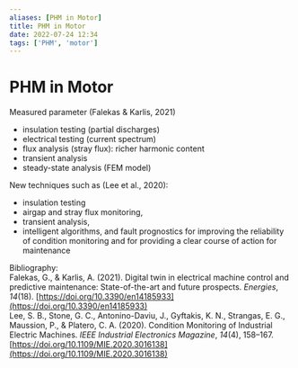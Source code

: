 ```yaml
---
aliases: [PHM in Motor]
title: PHM in Motor
date: 2022-07-24 12:34
tags: ['PHM', 'motor']
---
```


# PHM in Motor

Measured parameter (Falekas & Karlis, 2021)

- insulation testing (partial discharges)
- electrical testing (current spectrum)
- flux analysis (stray flux): richer harmonic content
- transient analysis
- steady-state analysis (FEM model)

New techniques such as (Lee et al., 2020):

- insulation testing
- airgap and stray flux monitoring,
- transient analysis,
- intelligent algorithms, and fault prognostics for improving the reliability of condition monitoring and for providing a clear course of action for maintenance

Bibliography:  
Falekas, G., & Karlis, A. (2021). Digital twin in electrical machine control and predictive maintenance: State-of-the-art and future prospects. _Energies_, _14_(18). [https://doi.org/10.3390/en14185933](https://doi.org/10.3390/en14185933)  
Lee, S. B., Stone, G. C., Antonino-Daviu, J., Gyftakis, K. N., Strangas, E. G., Maussion, P., & Platero, C. A. (2020). Condition Monitoring of Industrial Electric Machines. _IEEE Industrial Electronics Magazine_, _14_(4), 158–167. [https://doi.org/10.1109/MIE.2020.3016138](https://doi.org/10.1109/MIE.2020.3016138)

